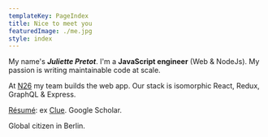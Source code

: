 ```yaml
---
templateKey: PageIndex
title: Nice to meet you
featuredImage: ./me.jpg
style: index
---
```


My name's **_Juliette Pretot_**. I'm a **JavaScript engineer** (Web & NodeJs). My passion is writing maintainable code at scale.

At [N26](https://n26.com) my team builds the web app. Our stack is isomorphic React, Redux, GraphQL & Express.

<span class="secondary-text">

[Ré­sumé](/about/cv): ex [Clue](https://helloclue.com/app.html). Google Scholar.

Global citizen in Berlin.

</span>
